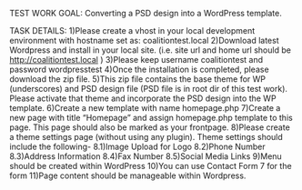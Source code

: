 TEST WORK GOAL:
Converting a PSD design into a WordPress template. 

TASK DETAILS:
1)Please create a vhost in your local development environment with hostname set as: coalitiontest.local
2)Download latest Wordpress and install in your local site. (i.e. site url and home url should be http://coalitiontest.local )
3)Please keep username coalitiontest and password wordpresstest
4)Once the installation is completed, please download the zip file. 
5)This zip file contains the base theme for WP (underscores) and PSD design file (PSD file is in root dir of this test work). Please activate that theme and incorporate the PSD design into the WP template.
6)Create a new template with name homepage.php
7)Create a new page with title “Homepage” and assign homepage.php template to this page. This page should also be marked as your frontpage.
8)Please create a theme settings page (without using any plugin). Theme settings should include the following-
8.1)Image Upload for Logo
8.2)Phone Number
8.3)Address Information
8.4)Fax Number
8.5)Social Media Links
9)Menu should be created within WordPress
10)You can use Contact Form 7 for the form
11)Page content should be manageable within Wordpress.
